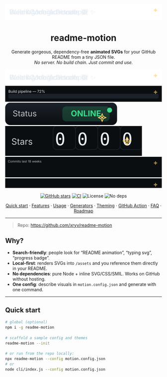 <!-- Hero -->
<p align="center">
  <img src="assets/typing.svg" alt="readme-motion typewriter" width="600">
</p>

<h1 align="center">readme-motion</h1>
<p align="center">
  Generate gorgeous, dependency-free <b>animated SVGs</b> for your GitHub README from a tiny JSON file.<br/>
  <i>No server. No build chain. Just commit and use.</i>
</p>


![Typing](assets/typing.svg)
![Build Progress](assets/progress-build.svg)
![Status](assets/badge-status.svg)
![Stars](assets/counter-stars.svg)
![Commits](assets/sparkline-commits.svg)
![Ticker](assets/ticker-nowplaying.svg)


<p align="center">
  <a href="https://github.com/xryv/readme-motion/stargazers"><img alt="GitHub stars" src="https://img.shields.io/github/stars/xryv/readme-motion?style=for-the-badge"></a>
  <a href="https://github.com/xryv/readme-motion/actions"><img alt="CI" src="https://img.shields.io/github/actions/workflow/status/xryv/readme-motion/readme-motion.yml?style=for-the-badge&label=build"></a>
  <img alt="License" src="https://img.shields.io/badge/license-MIT-777?style=for-the-badge">
  <img alt="No deps" src="https://img.shields.io/badge/deps-0-00E5FF?style=for-the-badge">
</p>

<p align="center">
  <a href="#quick-start">Quick start</a> ·
  <a href="#features">Features</a> ·
  <a href="#usage">Usage</a> ·
  <a href="#generators">Generators</a> ·
  <a href="#theming">Theming</a> ·
  <a href="#github-action-optional">GitHub Action</a> ·
  <a href="#faq">FAQ</a> ·
  <a href="#roadmap">Roadmap</a>
</p>

---

> Repo: https://github.com/xryv/readme-motion

## Why?
- **Search-friendly**: people look for “README animation”, “typing svg”, “progress badge”.
- **Local-first**: renders SVGs into `/assets` and you reference them directly in your README.
- **No dependencies**: pure Node + inline SVG/CSS/SMIL. Works on GitHub without hosting.
- **One config**: describe visuals in `motion.config.json` and generate with one command.

---

## Quick start

```bash
# global (optional)
npm i -g readme-motion

# scaffold a sample config and themes
readme-motion --init

# or run from the repo locally:
npx readme-motion --config motion.config.json
# or
node cli/index.js --config motion.config.json




